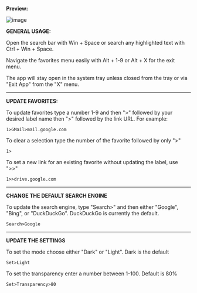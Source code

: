 **Preview:**

![image](https://user-images.githubusercontent.com/99512204/166970969-f181093f-1e91-4174-80d2-007b428868f4.png)

**GENERAL USAGE:**

Open the search bar with Win + Space or search any highlighted text with Ctrl + Win + Space.

Navigate the favorites menu easily with Alt + 1-9 or Alt + X for the exit menu.

The app will stay open in the system tray unless closed from the tray or via "Exit App" from the "X" menu.

---

**UPDATE FAVORITES:**

To update favorites type a number 1-9 and then ">" followed by your desired label name then ">" followed by the link URL. For example:
 
    1>GMail>mail.google.com
    
To clear a selection type the number of the favorite followed by only ">"

    1>
   
To set a new link for an existing favorite without updating the label, use ">>"

    1>>drive.google.com
    
---

**CHANGE THE DEFAULT SEARCH ENGINE**

To update the search engine, type "Search>" and then either "Google", "Bing", or "DuckDuckGo". DuckDuckGo is currently the default.
    
    Search>Google

---

**UPDATE THE SETTINGS**

To set the mode choose either "Dark" or "Light". Dark is the default

    Set>Light
    
To set the transparency enter a number between 1-100. Default is 80%

    Set>Transparency>80
